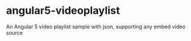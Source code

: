 # angular5-videoplaylist
An Angular 5 video playlist sample with json, supporting any embed video source

